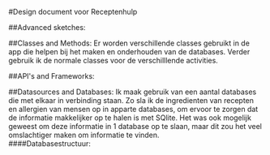 #Design document voor Receptenhulp

##Advanced sketches:

##Classes and Methods:
Er worden verschillende classes gebruikt in de app die helpen bij het maken en onderhouden van de databases. Verder gebruik ik de normale classes voor de verschilllende activities.

##API's and Frameworks:

##Datasources and Databases:
Ik maak gebruik van een aantal databases die met elkaar in verbinding staan. Zo sla ik de ingredienten van recepten en allergien van mensen op in apparte databases, om ervoor te zorgen dat de informatie makkelijker op te halen is met SQlite. Het was ook mogelijk geweest om deze informatie in 1 database op te slaan, maar dit zou het veel omslachtiger maken om informatie te vinden. <br>
####Databasestructuur:


